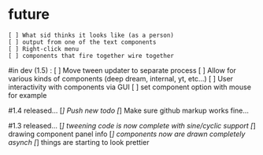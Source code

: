 # future
    [ ] What sid thinks it looks like (as a person)
    [ ] output from one of the text components
    [ ] Right-click menu
    [ ] components that fire together wire together

#in dev (1.5) :
    [ ] Move tween updater to separate process
    [ ] Allow for various kinds of components (deep dream, internal, yt, etc...)
    [ ] User interactivity with components via GUI
        [  ] set component option with mouse for example


#1.4 released...
    [*] Push new todo
    [*] Make sure github markup works fine...

#1.3 released...
    [*] tweening code is now complete with sine/cyclic support
    [*] drawing component panel info
    [*] components now are drawn completely asynch
    [*] things are starting to look prettier
